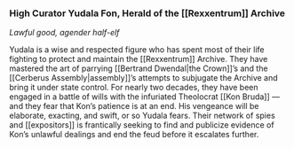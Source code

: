 ### High Curator Yudala Fon, Herald of the [[Rexxentrum]] Archive

_Lawful good, agender half-elf_

Yudala is a wise and respected figure who has spent most of their life fighting to protect and maintain the [[Rexxentrum]] Archive. They have mastered the art of parrying [[Bertrand Dwendal|the Crown]]’s and the [[Cerberus Assembly|assembly]]’s attempts to subjugate the Archive and bring it under state control. For nearly two decades, they have been engaged in a battle of wills with the infuriated Theolocrat [[Kon Bruda]] — and they fear that Kon’s patience is at an end. His vengeance will be elaborate, exacting, and swift, or so Yudala fears. Their network of spies and [[expositors]] is frantically seeking to find and publicize evidence of Kon’s unlawful dealings and end the feud before it escalates further.